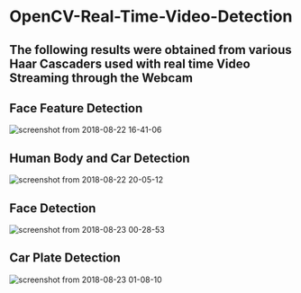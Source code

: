 # OpenCV-Real-Time-Video-Detection


## The following results were obtained from various Haar Cascaders used with real time Video Streaming through the Webcam 

## Face Feature Detection 
![screenshot from 2018-08-22 16-41-06](https://user-images.githubusercontent.com/35209670/44491630-85c2e580-a67f-11e8-9ce3-fd0accd3bde3.png)

## Human Body and Car Detection 
![screenshot from 2018-08-22 20-05-12](https://user-images.githubusercontent.com/35209670/44491632-86f41280-a67f-11e8-8ae5-49b082ef109d.png)

## Face Detection 
![screenshot from 2018-08-23 00-28-53](https://user-images.githubusercontent.com/35209670/44491633-88253f80-a67f-11e8-8be8-ef0892db6a7b.png)

## Car Plate Detection 
![screenshot from 2018-08-23 01-08-10](https://user-images.githubusercontent.com/35209670/44491637-8b203000-a67f-11e8-96d4-751db36073db.png)
